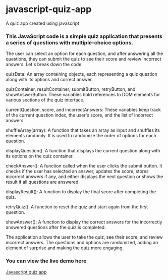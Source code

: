 # javascript-quiz-app
A quiz app created using javascript

### This JavaScript code is a simple quiz application that presents a series of questions with multiple-choice options. 
The user can select an option for each question, and after answering all the questions, they can submit the quiz to see their score and review incorrect answers. 
Let's break down the code:

quizData: An array containing objects, each representing a quiz question along with its options and correct answer.

quizContainer, resultContainer, submitButton, retryButton, and showAnswerButton: These variables hold references to DOM elements for various sections of the quiz interface.

currentQuestion, score, and incorrectAnswers: These variables keep track of the current question index, the user's score, and the list of incorrect answers.

shuffleArray(array): A function that takes an array as input and shuffles its elements randomly. It is used to randomize the order of options for each question.

displayQuestion(): A function that displays the current question along with its options on the quiz container.

checkAnswer(): A function called when the user clicks the submit button. It checks if the user has selected an answer, updates the score, stores incorrect answers if any, and either displays the next question or shows the result if all questions are answered.

displayResult(): A function to display the final score after completing the quiz.

retryQuiz(): A function to reset the quiz and start again from the first question.

showAnswer(): A function to display the correct answers for the incorrectly answered questions after the quiz is completed.

The application allows the user to take the quiz, see their score, and review incorrect answers. 
The questions and options are randomized, adding an element of surprise and making the quiz more engaging.

### You can view the live demo here

[Javascript quiz app](https://pauline-oraro.github.io/javascript-quiz-app.github.io/)
